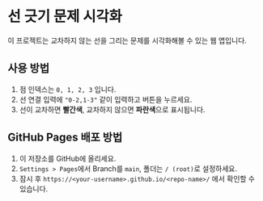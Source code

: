 # 선 긋기 문제 시각화

이 프로젝트는 교차하지 않는 선을 그리는 문제를 시각화해볼 수 있는 웹 앱입니다.

## 사용 방법

1. 점 인덱스는 `0, 1, 2, 3` 입니다.
2. 선 연결 입력에 `"0-2,1-3"` 같이 입력하고 버튼을 누르세요.
3. 선이 교차하면 **빨간색**, 교차하지 않으면 **파란색**으로 표시됩니다.

## GitHub Pages 배포 방법

1. 이 저장소를 GitHub에 올리세요.
2. `Settings > Pages`에서 Branch를 `main`, 폴더는 `/ (root)`로 설정하세요.
3. 잠시 후 `https://<your-username>.github.io/<repo-name>/` 에서 확인할 수 있습니다.

